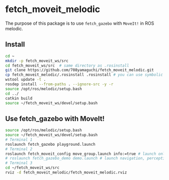 fetch\_moveit\_melodic
======================
The purpose of this package is to use `fetch_gazebo` with `MoveIt!` in ROS melodic.

## Install
```bash
cd ~
mkdir -p fetch_moveit_ws/src
cd fetch_moveit_ws/src  # same directory as .rosinstall
git clone https://github.com/708yamaguchi/fetch_moveit_melodic.git
cp fetch_moveit_melodic/.rosinstall .rosinstall # you can use symbolic link
wstool update -t .
rosdep install --from-paths . --ignore-src -y -r
source /opt/ros/melodic/setup.bash
cd ../
catkin build
source ~/fetch_moveit_ws/devel/setup.bash
```

## Use fetch\_gazebo with MoveIt!
```bash
source /opt/ros/melodic/setup.bash
source ~/fetch_moveit_ws/devel/setup.bash
# Terminal 1
roslaunch fetch_gazebo playground.launch
# Terminal 2
roslaunch fetch_moveit_config move_group.launch info:=true # launch only MoveIt!
# roslaunch fetch_gazebo_demo demo.launch # launch navigation, perception and Moveit!
# Terminal 3
cd ~/fetch_moveit_ws/src
rviz -d fetch_moveit_melodic/fetch_moveit_melodic.rviz
```
